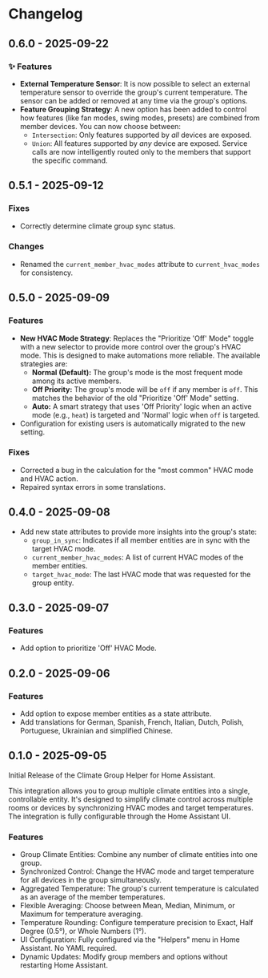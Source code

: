 # Changelog

## 0.6.0 - 2025-09-22

### ✨ Features

-   **External Temperature Sensor**: It is now possible to select an external temperature sensor to override the group's current temperature. The sensor can be added or removed at any time via the group's options.
-   **Feature Grouping Strategy**: A new option has been added to control how features (like fan modes, swing modes, presets) are combined from member devices. You can now choose between:
    -   `Intersection`: Only features supported by *all* devices are exposed.
    -   `Union`: All features supported by *any* device are exposed. Service calls are now intelligently routed only to the members that support the specific command.

## 0.5.1 - 2025-09-12

### Fixes

*   Correctly determine climate group sync status.

### Changes

*   Renamed the `current_member_hvac_modes` attribute to `current_hvac_modes` for consistency.

## 0.5.0 - 2025-09-09

### Features

*   **New HVAC Mode Strategy**: Replaces the "Prioritize 'Off' Mode" toggle with a new selector to provide more control over the group's HVAC mode. This is designed to make automations more reliable. The available strategies are:
    *   **Normal (Default):** The group's mode is the most frequent mode among its active members.
    *   **Off Priority:** The group's mode will be `off` if any member is `off`. This matches the behavior of the old "Prioritize 'Off' Mode" setting.
    *   **Auto:** A smart strategy that uses 'Off Priority' logic when an active mode (e.g., `heat`) is targeted and 'Normal' logic when `off` is targeted.
*   Configuration for existing users is automatically migrated to the new setting.

### Fixes

*   Corrected a bug in the calculation for the "most common" HVAC mode and HVAC action.
*   Repaired syntax errors in some translations.

## 0.4.0 - 2025-09-08

*   Add new state attributes to provide more insights into the group's state:
    *   `group_in_sync`: Indicates if all member entities are in sync with the target HVAC mode.
    *   `current_member_hvac_modes`: A list of current HVAC modes of the member entities.
    *   `target_hvac_mode`: The last HVAC mode that was requested for the group entity.

## 0.3.0 - 2025-09-07

### Features

*   Add option to prioritize 'Off' HVAC Mode.

## 0.2.0 - 2025-09-06

### Features

*   Add option to expose member entities as a state attribute.
*   Add translations for German, Spanish, French, Italian, Dutch, Polish, Portuguese, Ukrainian and simplified Chinese.

## 0.1.0 - 2025-09-05

Initial Release of the Climate Group Helper for Home Assistant.

This integration allows you to group multiple climate entities into a single, controllable entity.
It's designed to simplify climate control across multiple rooms or devices by synchronizing HVAC modes and target temperatures. The integration is fully configurable through the Home Assistant UI.

### Features

*   Group Climate Entities: Combine any number of climate entities into one group.
*   Synchronized Control: Change the HVAC mode and target temperature for all devices in the group simultaneously.
*   Aggregated Temperature: The group's current temperature is calculated as an average of the member temperatures.
*   Flexible Averaging: Choose between Mean, Median, Minimum, or Maximum for temperature averaging.
*   Temperature Rounding: Configure temperature precision to Exact, Half Degree (0.5°), or Whole Numbers (1°).
*   UI Configuration: Fully configured via the "Helpers" menu in Home Assistant. No YAML required.
*   Dynamic Updates: Modify group members and options without restarting Home Assistant.